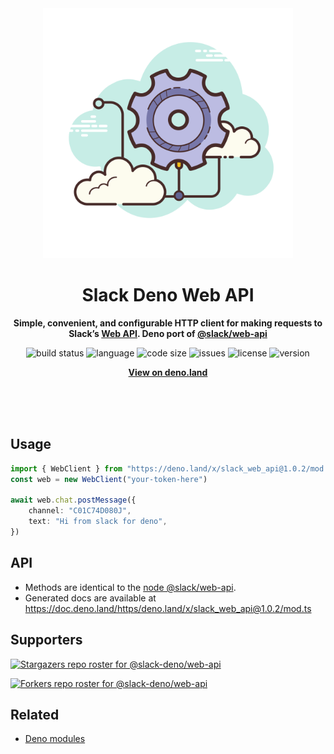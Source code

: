 <div align="center">
    <img src="assets/logo.svg" width="400" height="400" alt="slack_web_api illustration">
    <h1>Slack Deno Web API</h1>
    <p>
        <b>Simple, convenient, and configurable HTTP client for making requests to Slack’s <a href="https://api.slack.com/web">Web API</a>. Deno port of <a href="https://www.npmjs.com/package/@slack/web-api">@slack/web-api</a></b>
    </p>
    <p>
        <img alt="build status" src="https://img.shields.io/github/workflow/status/slack-deno/web-api/Deno?label=checks" >
        <img alt="language" src="https://img.shields.io/github/languages/top/slack-deno/web-api" >
        <img alt="code size" src="https://img.shields.io/github/languages/code-size/slack-deno/web-api">
        <img alt="issues" src="https://img.shields.io/github/issues/slack-deno/web-api" >
        <img alt="license" src="https://img.shields.io/github/license/slack-deno/web-api">
        <img alt="version" src="https://img.shields.io/github/v/release/slack-deno/web-api">
    </p>
    <p>
        <b><a href="https://deno.land/x/slack_web_api">View on deno.land</a></b>
    </p>
    <br>
    <br>
    <br>
</div>

## Usage

```ts
import { WebClient } from "https://deno.land/x/slack_web_api@1.0.2/mod.ts"
const web = new WebClient("your-token-here")

await web.chat.postMessage({
    channel: "C01C74D080J",
    text: "Hi from slack for deno",
})
```

## API

- Methods are identical to the [node @slack/web-api](https://www.npmjs.com/package/@slack/web-api).
- Generated docs are available at https://doc.deno.land/https/deno.land/x/slack_web_api@1.0.2/mod.ts

## Supporters

[![Stargazers repo roster for @slack-deno/web-api](https://reporoster.com/stars/slack-deno/web-api)](https://github.com/slack-deno/web-api/stargazers)

[![Forkers repo roster for @slack-deno/web-api](https://reporoster.com/forks/slack-deno/web-api)](https://github.com/slack-deno/web-api/network/members)

## Related

- [Deno modules](https://github.com/KhushrajRathod/DenoModules)
